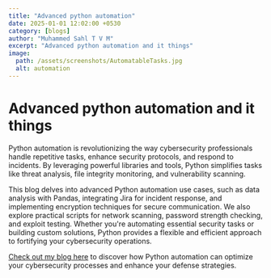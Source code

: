 ```yaml
---
title: "Advanced python automation"
date: 2025-01-01 12:02:00 +0530
category: [blogs]
author: "Muhammed Sahl T V M"
excerpt: "Advanced python automation and it things"
image:
  path: /assets/screenshots/AutomatableTasks.jpg
  alt: automation
---
```

# Advanced python automation and it things

Python automation is revolutionizing the way cybersecurity professionals handle repetitive tasks, enhance security protocols, and respond to incidents. By leveraging powerful libraries and tools, Python simplifies tasks like threat analysis, file integrity monitoring, and vulnerability scanning.

This blog delves into advanced Python automation use cases, such as data analysis with Pandas, integrating Jira for incident response, and implementing encryption techniques for secure communication. We also explore practical scripts for network scanning, password strength checking, and exploit testing. Whether you're automating essential security tasks or building custom solutions, Python provides a flexible and efficient approach to fortifying your cybersecurity operations.

[Check out my blog here](https://medium.com/@sahltosahl36/879ce3605c1b) to discover how Python automation can optimize your cybersecurity processes and enhance your defense strategies.
